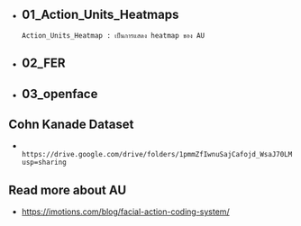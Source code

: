 

*	##	01_Action_Units_Heatmaps
		Action_Units_Heatmap : เป็นการแสดง heatmap ของ AU
*	##	02_FER
*	##	03_openface


##	Cohn Kanade Dataset
*		https://drive.google.com/drive/folders/1pmmZfIwnuSajCafojd_WsaJ70LMutHmM?usp=sharing

##	Read more about AU
*	https://imotions.com/blog/facial-action-coding-system/